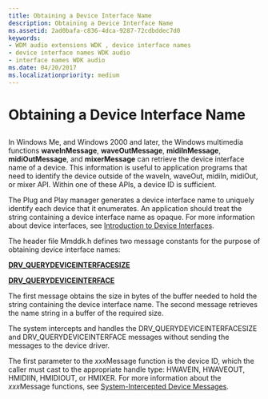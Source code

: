 ```yaml
---
title: Obtaining a Device Interface Name
description: Obtaining a Device Interface Name
ms.assetid: 2ad0bafa-c836-4dca-9287-72cdbddec7d0
keywords:
- WDM audio extensions WDK , device interface names
- device interface names WDK audio
- interface names WDK audio
ms.date: 04/20/2017
ms.localizationpriority: medium
---
```


# Obtaining a Device Interface Name


## <span id="obtaining_a_device_interface_name"></span><span id="OBTAINING_A_DEVICE_INTERFACE_NAME"></span>


In Windows Me, and Windows 2000 and later, the Windows multimedia functions **waveInMessage**, **waveOutMessage**, **midiInMessage**, **midiOutMessage**, and **mixerMessage** can retrieve the device interface name of a device. This information is useful to application programs that need to identify the device outside of the waveIn, waveOut, midiIn, midiOut, or mixer API. Within one of these APIs, a device ID is sufficient.

The Plug and Play manager generates a device interface name to uniquely identify each device that it enumerates. An application should treat the string containing a device interface name as opaque. For more information about device interfaces, see [Introduction to Device Interfaces](https://docs.microsoft.com/windows-hardware/drivers/install/overview-of-device-interface-classes).

The header file Mmddk.h defines two message constants for the purpose of obtaining device interface names:

[**DRV\_QUERYDEVICEINTERFACESIZE**](https://docs.microsoft.com/previous-versions/windows/hardware/drivers/ff536364(v=vs.85))

[**DRV\_QUERYDEVICEINTERFACE**](https://docs.microsoft.com/previous-versions/windows/hardware/drivers/ff536363(v=vs.85))

The first message obtains the size in bytes of the buffer needed to hold the string containing the device interface name. The second message retrieves the name string in a buffer of the required size.

The system intercepts and handles the DRV\_QUERYDEVICEINTERFACESIZE and DRV\_QUERYDEVICEINTERFACE messages without sending the messages to the device driver.

The first parameter to the *xxx*Message function is the device ID, which the caller must cast to the appropriate handle type: HWAVEIN, HWAVEOUT, HMIDIIN, HMIDIOUT, or HMIXER. For more information about the *xxx*Message functions, see [System-Intercepted Device Messages](system-intercepted-device-messages.md).

 

 




